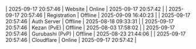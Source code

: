 | 2025-09-17 20:57:46 | Website | Online | 2025-09-17 20:57:42 |
| 2025-09-17 20:57:46 | Registration | Offline | 2025-09-09 16:40:23 |
| 2025-09-17 20:57:46 | Auth Server | Offline | 2025-08-18 09:33:31 |
| 2025-09-17 20:57:46 | Kezan (PvE) | Offline | 2025-08-03 17:58:02 |
| 2025-09-17 20:57:46 | Gurubashi (PvP) | Offline | 2025-08-23 21:44:06 |
| 2025-09-17 20:57:46 | Cloudflare | Online | 2025-09-17 20:57:42 |
